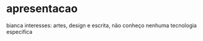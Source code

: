 # apresentacao
bianca
interesses: artes, design e escrita, não conheço nenhuma tecnologia especifica
